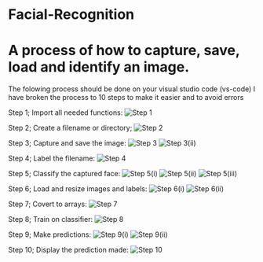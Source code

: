 # Facial-Recognition
   # A process of how to capture, save, load and identify an image.

The folowing process should be done on your visual studio code (vs-code)
I have broken the process to 10 steps to make it easier and to avoid errors

Step 1; Import all needed functions:
![Step 1](https://github.com/Juliet48/Facial-Recognition/assets/151746493/869aacf6-bdcd-48ab-afd7-be9660d3e106)

Step 2; Create a filename or directory;
![Step 2](https://github.com/Juliet48/Facial-Recognition/assets/151746493/44365646-f47b-469e-a0b4-76306f6a51c5)

Step 3; Capture and save the image:
![Step 3](https://github.com/Juliet48/Facial-Recognition/assets/151746493/2e5e4b40-a1b9-4849-bb59-2c4bac1b0c54)
![Step 3(ii)](https://github.com/Juliet48/Facial-Recognition/assets/151746493/bd195f23-8d53-4814-b940-c5303c52f38c)

Step 4; Label the filename:
![Step 4](https://github.com/Juliet48/Facial-Recognition/assets/151746493/fd2d954c-077b-449a-a54c-e95d1ae0834f)


Step 5; Classify the captured face:
![Step 5(i)](https://github.com/Juliet48/Facial-Recognition/assets/151746493/201fa579-95b3-44cb-a3b6-539f1425afd5)
![Step 5(ii)](https://github.com/Juliet48/Facial-Recognition/assets/151746493/7b92f9d2-09a0-42be-be32-1addb50601ef)
![Step 5(iii)](https://github.com/Juliet48/Facial-Recognition/assets/151746493/31b78d74-1ebd-444d-be81-22c205e75057)

Step 6; Load and resize images and labels:
![Step 6(i)](https://github.com/Juliet48/Facial-Recognition/assets/151746493/d9ce8e59-2185-4567-bf18-e0304ab309ca)
![Step 6(ii)](https://github.com/Juliet48/Facial-Recognition/assets/151746493/3653d0b0-faa6-4f88-a398-0b71dc3a3b20)

Step 7; Covert to arrays:
![Step 7](https://github.com/Juliet48/Facial-Recognition/assets/151746493/dc6cd8fd-2f78-40cb-bdec-18d7bc565d70)

Step 8; Train on classifier:
![Step 8](https://github.com/Juliet48/Facial-Recognition/assets/151746493/8c2cbced-e327-4856-a73f-cdd2d6aa73c0)

Step 9; Make predictions:
![Step 9(i)](https://github.com/Juliet48/Facial-Recognition/assets/151746493/cd09f82c-e1fb-461b-8f76-49705e546420)
![Step 9(ii)](https://github.com/Juliet48/Facial-Recognition/assets/151746493/3c25bb52-247b-46ab-b627-697995b2cab2)

Step 10; Display the prediction made:
![Step 10](https://github.com/Juliet48/Facial-Recognition/assets/151746493/4bca3797-b390-4954-b818-32b5d2a6e5fd)
